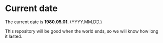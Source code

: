 # Current date

The current date is **1980.05.01.** (YYYY.MM.DD.)

This repository will be good when the world ends, so we will know how long it lasted.